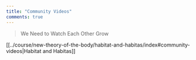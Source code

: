 ```yaml
---
title: "Community Videos"
comments: true
---
```


> We Need to Watch Each Other Grow

[[../course/new-theory-of-the-body/habitat-and-habitas/index#community-videos|Habitat and Habitas]]
